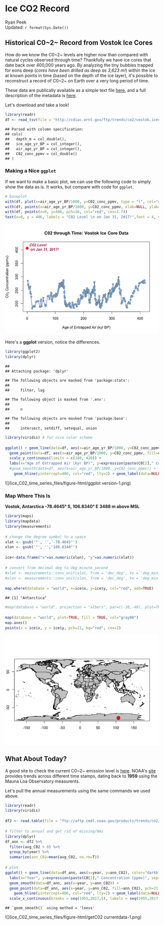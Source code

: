 # Ice CO2 Record
Ryan Peek  
Updated: `r format(Sys.Date())`  



## Historical C0~2~ Record from Vostok Ice Cores 

How do we know the C0~2~ levels are higher now than compared with natural cycles observed through time? Thankfully we have ice cores that date back over 400,000 years ago. By analyzing the tiny bubbles trapped for eons deep (*cores have been drilled as deep as 3,623 m!*) within the ice at known points in time (based on the depth of the ice layer), it's possible to reconstruct a record of C0~2~ on Earth over a very long period of time.

These data are publically available as a simple text file [here](http://cdiac.ornl.gov/ftp/trends/co2/vostok.icecore.co2), and a full description of the metadata is [here](http://cdiac.ornl.gov/trends/co2/vostok.html).

Let's download and take a look!


```r
library(readr)
df <- read_tsv(file = "http://cdiac.ornl.gov/ftp/trends/co2/vostok.icecore.co2", skip = 20, col_names = c("depth_m","ice_age_yr_BP", "air_age_yr_BP", "C02_conc_ppmv"))
```

```
## Parsed with column specification:
## cols(
##   depth_m = col_double(),
##   ice_age_yr_BP = col_integer(),
##   air_age_yr_BP = col_integer(),
##   C02_conc_ppmv = col_double()
## )
```

### Making a Nice `ggplot`

If we want to make a basic plot, we can use the following code to simply show the data as is. It works, but compare with code for `ggplot`.


```r
# baseplot
with(df, plot(x=air_age_yr_BP/1000, y=C02_conc_ppmv, type = "l", col="darkblue", ylab=expression(paste("C0"[2]," Concentration (ppmv)"), sep=""), xlab="Age of Entrapped Air (kyr BP)", main="C02 through Time: Vostok Ice Core Data", ylim=c(180, 420)))
with(df, points(x=air_age_yr_BP/1000, y=C02_conc_ppmv, xlab=NULL, ylab=NULL, pch=21, col="gray50", bg="skyblue2"))
with(df, points(x=0, y=406, pch=16, col="red", cex=1.7))
text(x=0, y = 406, labels = "C02 Level \n on Jan 31, 2017!",font = 4, col = "maroon", pos = 4)
```

![](ice_C02_time_series_files/figure-html/baseplot-1.png)<!-- -->

Here's a **ggplot** version, notice the differences.


```r
library(ggplot2)
library(dplyr)
```

```
## 
## Attaching package: 'dplyr'
```

```
## The following objects are masked from 'package:stats':
## 
##     filter, lag
```

```
## The following object is masked from '.env':
## 
##     n
```

```
## The following objects are masked from 'package:base':
## 
##     intersect, setdiff, setequal, union
```

```r
library(viridis) # for nice color scheme

ggplot() + geom_line(data=df, aes(x=air_age_yr_BP/1000, y=C02_conc_ppmv), color="darkblue") + 
  geom_point(data=df, aes(x=air_age_yr_BP/1000, y=C02_conc_ppmv, fill=depth_m), pch=21) + scale_fill_viridis() +
  scale_y_continuous(limits = c(180, 420)) +
  labs(x="Age of Entrapped Air (kyr BP)", y=expression(paste(C0[2]," Concentration (ppmv)", sep=""))) +
  #geom_smooth(data=df, aes(x=air_age_yr_BP/1000, y=C02_conc_ppmv)) +
    geom_hline(yintercept=406, col="red", lty=2) + geom_label(data=NULL, aes(x=20, y=406, label="Current C02 Level"), col="red", nudge_x = 30)
```

![](ice_C02_time_series_files/figure-html/ggplot version-1.png)<!-- -->


### Map Where This Is

**Vostok, Antarctica**
**-78.4645° S, 106.8340° E** 
**3488 m above MSL**


```r
library(maps)
library(mapdata)
library(measurements)

# change the degree symbol to a space
xlat <- gsub('°', '','-78.4645°')
xlon <- gsub('°', '','106.8340°')

ice<-data.frame("x"=as.numeric(xlon), "y"=as.numeric(xlat))

# convert from decimal deg to deg_minute_second
#xlat <- measurements::conv_unit(xlat, from = 'dec_deg', to = 'deg_min_sec')
#xlon <- measurements::conv_unit(xlon, from = 'dec_deg', to = 'deg_min_sec')

map.where(database = "world", x=ice$x, y=ice$y, col="red", add=TRUE)
```

```
## [1] "Antarctica"
```

```r
#map(database = "world", projection = "albers", par=c(-30,-40), plot=TRUE)

map(database = "world", plot=TRUE, fill = TRUE, col="gray80")
map.axes()
points(x = ice$x, y = ice$y, pch=21, bg="red", cex=2)
```

![](ice_C02_time_series_files/figure-html/maps-1.png)<!-- -->

## What About Today?

A good site to check the current C0~2~ emission level is [here](https://www.co2.earth/). NOAA's [site](https://www.esrl.noaa.gov/gmd/ccgg/trends/monthly.html) provides trends across different time stamps, dating back to **1959** using the Mauna Loa Observatory measurents.

Let's pull the annual measurements using the same commands we used above.


```r
library(readr)
library(viridis)

df2 <- read.table(file = "ftp://aftp.cmdl.noaa.gov/products/trends/co2/co2_mm_mlo.txt", col.names = c("year", "mon", "dec_date", "avg_C02", "interpolated_C02", "trend_seas_corr", "no_days"))

# filter to annual and get rid of missing/NAs
library(dplyr)
df_ann <- df2 %>% 
  filter(avg_C02 > 0) %>% 
  group_by(year) %>% 
  summarize(ann_C02=mean(avg_C02, na.rm=T))

# plot
ggplot() + geom_line(data=df_ann, aes(x=year, y=ann_C02), color="darkblue") + 
  labs(x="Year", y=expression(paste(C0[2]," Concentration (ppmv)", sep=""))) +
  geom_smooth(data=df_ann, aes(x=year, y=ann_C02)) +
  geom_point(data=df_ann, aes(x=year, y=ann_C02, fill=ann_C02), pch=21, cex=2.5, alpha=0.8) + scale_fill_viridis() +
    geom_hline(yintercept=406, col="red", lty=2) + geom_label(data=NULL, aes(x=1970, y=406, label="Current C02 Level"), col="red", nudge_x = 30)  +
  scale_x_continuous(breaks = seq(1955,2017,5), labels = seq(1955,2017,5)) + ggtitle("C02 At Mauna Loa Since 1958")
```

```
## `geom_smooth()` using method = 'loess'
```

![](ice_C02_time_series_files/figure-html/getC02 currentdata-1.png)<!-- -->
